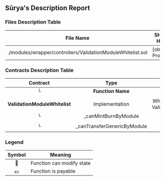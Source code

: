 ## Sūrya's Description Report

### Files Description Table


|  File Name  |  SHA-1 Hash  |
|-------------|--------------|
| ./modules/wrapper/controllers/ValidationModuleWhitelist.sol | [object Promise] |


### Contracts Description Table


|  Contract  |         Type        |       Bases      |                  |                 |
|:----------:|:-------------------:|:----------------:|:----------------:|:---------------:|
|     └      |  **Function Name**  |  **Visibility**  |  **Mutability**  |  **Modifiers**  |
||||||
| **ValidationModuleWhitelist** | Implementation | WhitelistModule, ValidationModule |||
| └ | _canMintBurnByModule | Internal 🔒 |   | |
| └ | _canTransferGenericByModule | Internal 🔒 |   | |


### Legend

|  Symbol  |  Meaning  |
|:--------:|-----------|
|    🛑    | Function can modify state |
|    💵    | Function is payable |
